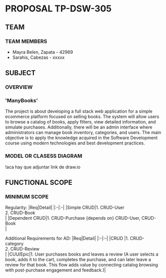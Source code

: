 # PROPOSAL TP-DSW-305


## TEAM
### TEAM MEMBERS
* Mayra Belen, Zapata - 42969
* Sarahis, Cabezas - xxxxx


## SUBJECT
### OVERVIEW

### 'ManyBooks'

The project is about developing a full stack web application for a simple ecommerce platform focused on selling books. The system will allow users to browse a catalog of books, apply filters, view detailed information, and simulate purchases. Additionally, there will be an admin interface where administrators can manage book inventory, categories, and users. The main objective is to apply the knowledge acquired in the Software Development course using modern technologies and best development practices.

### MODEL OR CLASESS DIAGRAM
!aca hay que adjuntar link de draw.io


## FUNCTIONAL SCOPE

### MINIMUM SCOPE

Regularity:
|Req|Detail|
|:-|:-|
|Simple CRUD|1. CRUD-User<br>2. CRUD-Book<br>|
|Dependent CRUD|1. CRUD-Purchase {depends on} CRUD-User, CRUD-Book<br>|

Additional Requirements for AD:
|Req|Detail|
|:-|:-|
|CRUD |1. CRUD-category <br>2. CRUD-Review <br>|
|CUU/Epic|1. User purchases books and leaves a review (A user selects a book, adds it to the cart, completes the purchase, and can later leave a review for that book. This flow adds value by connecting catalog browsing with post-purchase engagement and feedback.)|


